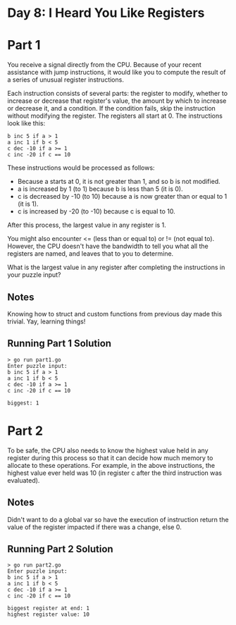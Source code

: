 # Day 8: I Heard You Like Registers

# Part 1

You receive a signal directly from the CPU. Because of your recent assistance with jump instructions, it would like you to compute the result of a series of unusual register instructions.

Each instruction consists of several parts: the register to modify, whether to increase or decrease that register's value, the amount by which to increase or decrease it, and a condition. If the condition fails, skip the instruction without modifying the register. The registers all start at 0. The instructions look like this:

```
b inc 5 if a > 1
a inc 1 if b < 5
c dec -10 if a >= 1
c inc -20 if c == 10
```

These instructions would be processed as follows:

- Because a starts at 0, it is not greater than 1, and so b is not modified.
- a is increased by 1 (to 1) because b is less than 5 (it is 0).
- c is decreased by -10 (to 10) because a is now greater than or equal to 1 (it is 1).
- c is increased by -20 (to -10) because c is equal to 10.

After this process, the largest value in any register is 1.

You might also encounter <= (less than or equal to) or != (not equal to). However, the CPU doesn't have the bandwidth to tell you what all the registers are named, and leaves that to you to determine.

What is the largest value in any register after completing the instructions in your puzzle input?

## Notes

Knowing how to struct and custom functions from previous day made this trivial.  Yay, learning things!

## Running Part 1 Solution

```
> go run part1.go 
Enter puzzle input: 
b inc 5 if a > 1
a inc 1 if b < 5
c dec -10 if a >= 1
c inc -20 if c == 10

biggest: 1
```

# Part 2

To be safe, the CPU also needs to know the highest value held in any register during this process so that it can decide how much memory to allocate to these operations. For example, in the above instructions, the highest value ever held was 10 (in register c after the third instruction was evaluated).

## Notes

Didn't want to do a global var so have the execution of instruction return the value of the register impacted if there was a change, else 0.

## Running Part 2 Solution

```
> go run part2.go 
Enter puzzle input: 
b inc 5 if a > 1
a inc 1 if b < 5
c dec -10 if a >= 1
c inc -20 if c == 10

biggest register at end: 1
highest register value: 10
```
